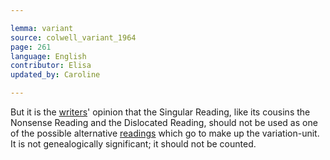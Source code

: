 ```yaml
---

lemma: variant
source: colwell_variant_1964
page: 261
language: English
contributor: Elisa
updated_by: Caroline

---
```


But it is the [writers](writer.html)' opinion that the Singular Reading, like its cousins the Nonsense Reading and the Dislocated Reading, should not be used as one of the possible alternative [readings](readingVariant.html) which go to make up the variation-unit. It is not genealogically significant; it should not be counted.
